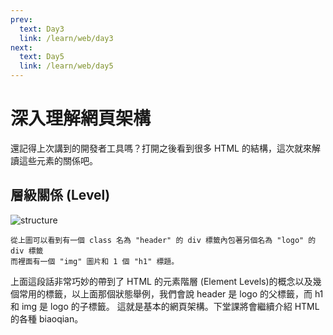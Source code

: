 ```yaml
---
prev:
  text: Day3
  link: /learn/web/day3
next:
  text: Day5
  link: /learn/web/day5
---
```


# 深入理解網頁架構

還記得上次講到的開發者工具嗎？打開之後看到很多 HTML 的結構，這次就來解讀這些元素的關係吧。

## 層級關係 (Level)

![structure](/images/htmlstructure.png)

```text:no-line-numbers
從上圖可以看到有一個 class 名為 "header" 的 div 標籤內包著另個名為 "logo" 的 div 標籤
而裡面有一個 "img" 圖片和 1 個 "h1" 標題。
```

上面這段話非常巧妙的帶到了 HTML 的元素階層 (Element Levels)的概念以及幾個常用的標籤，以上面那個狀態舉例，我們會說 header 是 logo 的父標籤，而 h1 和 img 是 logo 的子標籤。
這就是基本的網頁架構。下堂課將會繼續介紹 HTML 的各種 biaoqian。
